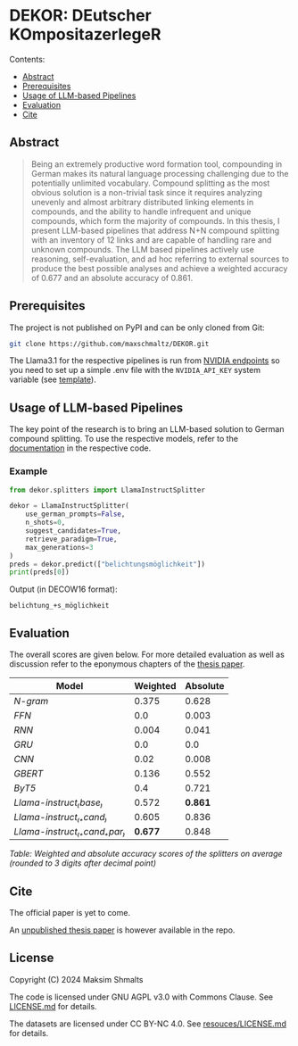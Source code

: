 # DEKOR: DEutscher KOmpositazerlegeR

Contents:
* [Abstract](#abstract)
* [Prerequisites](#prerequisites)
* [Usage of LLM-based Pipelines](#usage-of-llm-based-pipelines)
* [Evaluation](#evaluation)
* [Cite](#cite)



## Abstract

> Being an extremely productive word formation tool, compounding in German makes its natural language processing challenging due to the potentially unlimited vocabulary. Compound splitting as the most obvious solution is a non-trivial task since it requires analyzing unevenly and almost arbitrary distributed linking elements in compounds, and the ability to handle infrequent and unique compounds, which form the majority of compounds. In this thesis, I present LLM-based pipelines that address N+N compound splitting with an inventory of 12 links and are capable of handling rare and unknown compounds. The LLM based pipelines actively use reasoning, self-evaluation, and ad hoc referring to external sources to produce the best possible analyses and achieve a weighted accuracy of 0.677 and an absolute accuracy of 0.861.


## Prerequisites

The project is not published on PyPI and can be only cloned from Git:

```bash
git clone https://github.com/maxschmaltz/DEKOR.git
```

The Llama3.1 for the respective pipelines is run from [NVIDIA endpoints](https://build.nvidia.com/meta/llama-3_1-405b-instruct) so you need to set up a simple .env file with the `NVIDIA_API_KEY` system variable (see [template](./.env.template)).


## Usage of LLM-based Pipelines

The key point of the research is to bring an LLM-based solution to German compound splitting. To use the respective models, refer to the [documentation](./dekor/splitters/llms/llama_instruct/llama_instruct.py) in the respective code.

### Example

```python
from dekor.splitters import LlamaInstructSplitter

dekor = LlamaInstructSplitter(
	use_german_prompts=False,
	n_shots=0,
	suggest_candidates=True,
	retrieve_paradigm=True,
	max_generations=3
)
preds = dekor.predict(["belichtungsmöglichkeit"])
print(preds[0])
```

Output (in DECOW16 format):

```text
belichtung_+s_möglichkeit
```


## Evaluation

The overall scores are given below. For more detailed evaluation as well as discussion refer to the eponymous chapters of the [thesis paper](./papers/assessing_llm_based_pipelines_for_splitting_nominal_compounds_for_german.pdf).

| Model | Weighted | Absolute |
|-------|----------|----------|
| *N-gram* | 0.375 | 0.628 |
| *FFN* | 0.0 | 0.003 |
| *RNN* | 0.004 | 0.041 |
| *GRU* | 0.0 | 0.0 |
| *CNN* | 0.02 | 0.008 |
| *GBERT* | 0.136 | 0.552 |
| *ByT5* | 0.4 | 0.721 |
| *Llama-instruct₍base₎* | 0.572 | **0.861** |
| *Llama-instruct₍₊cand₎* | 0.605 | 0.836 |
| *Llama-instruct₍₊cand₊par₎* | **0.677** | 0.848 |

*Table: Weighted and absolute accuracy scores of the splitters on average (rounded to 3 digits after decimal point)*


## Cite

The official paper is yet to come.

An [unpublished thesis paper](./papers/assessing_llm_based_pipelines_for_splitting_nominal_compounds_for_german.pdf) is however available in the repo.


## License

Copyright (C) 2024 Maksim Shmalts

The code is licensed under GNU AGPL v3.0 with Commons Clause. See [LICENSE.md](./LICENSE.md) for details.

The datasets are licensed under CC BY-NC 4.0. See [resouces/LICENSE.md](resouces/LICENSE.md) for details.